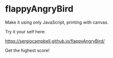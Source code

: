 ﻿# flappyAngryBird
 
 Make it using only JavaScript, printing with canvas.

Try it your self here:

https://sergiocampbell.github.io/flappyAngryBird/

Get the highest score!
